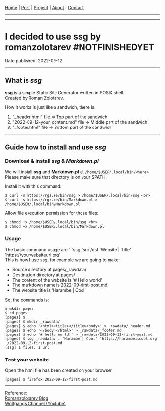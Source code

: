 <nav>
<a href="../index.html">Home</a>
|
<a href="../post.html">Post</a>
|
<a href="../project.html">Project</a>
|
<a href="../about.html">About</a>
|
<a href="../contact.html">Contact</a>
</nav>
</header>
<hr><hr>
<main>
<!-- Your Content Start After This Line -->


# I decided to use ssg by romanzolotarev #NOTFINISHEDYET

Date published: 2022-09-12

---

## What is *ssg*

**ssg** is a simple Static Site Generator written in POSIX shell. <br>
Created by Roman Zolotarev.

How it works is just like a sandwich, there is:

1. "_header.html" file 			=> Top part of the sandwich
2. "2022-09-12-your_content.md" file 	=> Middle part of the sandwich
3. "_footer.html" file 			=> Bottom part of the sandwich

---

## Guide how to install and use *ssg*

### Download & install *ssg* & *Markdown.pl*

We will install **ssg** and **Markdown.pl** at ```/home/$USER/.local/bin/<here>``` <br> 
Please make sure that directory is on your $PATH.

Install it with this command:

```
$ curl -s https://rgz.ee/bin/ssg > /home/$USER/.local/bin/ssg <br>
$ curl -s https://rgz.ee/bin/Markdown.pl > /home/$USER/.local/bin/Markdown.pl
```

Allow file execution permission for those files:

```
$ chmod +x /home/$USER/.local/bin/ssg <br>
$ chmod +x /home/$USER/.local/bin/Markdown.pl
```

### Usage

The basic command usage are ```ssg /src /dst 'Website | Title' 'https://yourwebsiteurl.org' <br>
This is how I use *ssg*, for example we are going to make:

* Source directory at pages/_rawdata/
* Destination directory at pages/
* The content of the website is '# Hello world'
* The markdown name is 2022-09-first-post.md
* The website title is 'Harambe | Cool'

So, the commands is:

```
$ mkdir pages 
$ cd pages
[pages] $ 
[pages] $ mkdir _rawdata/
[pages] $ echo '<html><title></title><body>' > _rawdata/_header.md
[pages] $ echo '</body></html>' > _rawdata/_footer.md
[pages] $ echo '# hello world!' > _rawdata/2022-09-12-first-post.md
[pages] $ ssg _rawdata/ . 'Harambe | Cool' 'https://harambeiscool.org'
./2022-09-12-first-post.md
[ssg] 1 files, 1 url
```

### Test your website
 
Open the html file has been created on your browser

```
[pages] $ firefox 2022-09-12-first-post.md
```
---

Reference: <br>
[Romanzolotarev Blog](https://romanzolotarev.com/ssg.html) <br>
[Wolfgangs Channel (Youtube)](https://www.youtube.com/watch?v=N_ttw2Dihn8)
